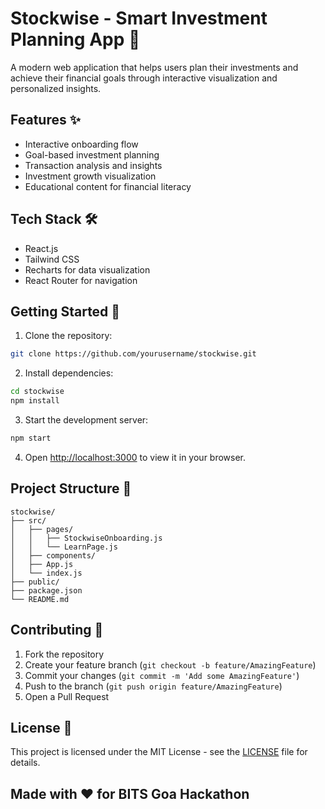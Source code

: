 # Stockwise - Smart Investment Planning App 🚀

A modern web application that helps users plan their investments and achieve their financial goals through interactive visualization and personalized insights.

## Features ✨

- Interactive onboarding flow
- Goal-based investment planning
- Transaction analysis and insights
- Investment growth visualization
- Educational content for financial literacy

## Tech Stack 🛠️

- React.js
- Tailwind CSS
- Recharts for data visualization
- React Router for navigation

## Getting Started 🏁

1. Clone the repository:
```bash
git clone https://github.com/yourusername/stockwise.git
```

2. Install dependencies:
```bash
cd stockwise
npm install
```

3. Start the development server:
```bash
npm start
```

4. Open [http://localhost:3000](http://localhost:3000) to view it in your browser.

## Project Structure 📁

```
stockwise/
├── src/
│   ├── pages/
│   │   ├── StockwiseOnboarding.js
│   │   └── LearnPage.js
│   ├── components/
│   ├── App.js
│   └── index.js
├── public/
├── package.json
└── README.md
```

## Contributing 🤝

1. Fork the repository
2. Create your feature branch (`git checkout -b feature/AmazingFeature`)
3. Commit your changes (`git commit -m 'Add some AmazingFeature'`)
4. Push to the branch (`git push origin feature/AmazingFeature`)
5. Open a Pull Request

## License 📄

This project is licensed under the MIT License - see the [LICENSE](LICENSE) file for details.

## Made with ❤️ for BITS Goa Hackathon
